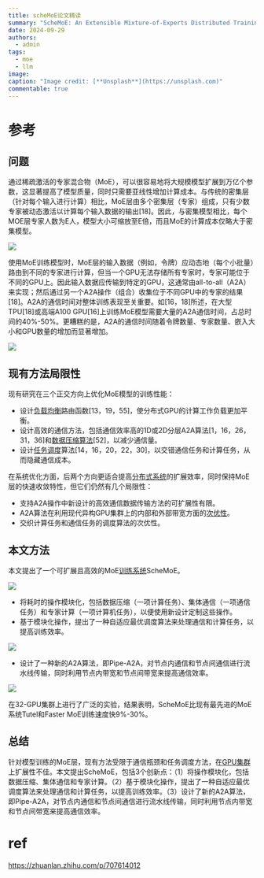 ```yaml
---
title: scheMoE论文精读
summary: "ScheMoE: An Extensible Mixture-of-Experts Distributed Training System with Tasks Scheduling"
date: 2024-09-29
authors:
  - admin
tags:
  - moe
  - llm
image: 
caption: "Image credit: [**Unsplash**](https://unsplash.com)"
commentable: true
---
```

# 参考
## 问题
通过稀疏激活的专家混合物（MoE），可以很容易地将大规模模型扩展到万亿个参数，这显著提高了模型质量，同时只需要亚线性增加计算成本。与传统的密集层（针对每个输入进行计算）相比，MoE层由多个密集层（专家）组成，只有少数专家被动态激活以计算每个输入数据的输出[18]。因此，与密集模型相比，每个MOE层专家人数为E人，模型大小可缩放至E倍，而且MoE的计算成本仅略大于密集模型。

![](https://pic3.zhimg.com/80/v2-731a807441553d9abbeb06630998be7a_1440w.webp)

使用MoE训练模型时，MoE层的输入数据（例如，令牌）应动态地（每个小批量）路由到不同的专家进行计算，但当一个GPU无法存储所有专家时，专家可能位于不同的GPU上。因此输入数据应传输到特定的GPU，这通常由all-to-all（A2A）来实现；然后通过另一个A2A操作（组合）收集位于不同GPU中的专家的结果[18]。A2A的通信时间对整体训练表现至关重要。如[16，18]所述，在大型TPU[18]或高端A100 GPU[16]上训练MoE模型需要大量的A2A通信时间，占总时间的40%-50%。更糟糕的是，A2A的通信时间随着令牌数量、专家数量、嵌入大小和GPU数量的增加而显著增加。

![](https://pic4.zhimg.com/80/v2-b791af80edd5e07c8a6c88ec939c5313_1440w.webp)

## 现有方法局限性

现有研究在三个正交方向上优化MoE模型的训练性能：

- 设计[负载均衡](https://zhida.zhihu.com/search?content_id=245379169&content_type=Article&match_order=1&q=%E8%B4%9F%E8%BD%BD%E5%9D%87%E8%A1%A1&zhida_source=entity)路由函数[13，19，55]，使分布式GPU的计算工作负载更加平衡。
- 设计高效的通信方法，包括通信效率高的1D或2D分层A2A算法[1，16，26，31，36]和[数据压缩算法](https://zhida.zhihu.com/search?content_id=245379169&content_type=Article&match_order=1&q=%E6%95%B0%E6%8D%AE%E5%8E%8B%E7%BC%A9%E7%AE%97%E6%B3%95&zhida_source=entity)[52]，以减少通信量。
- 设计[任务调度](https://zhida.zhihu.com/search?content_id=245379169&content_type=Article&match_order=1&q=%E4%BB%BB%E5%8A%A1%E8%B0%83%E5%BA%A6&zhida_source=entity)算法[14，16，20，22，30]，以交错通信任务和计算任务，从而隐藏通信成本。

在系统优化方面，后两个方向更适合提高[分布式系统](https://zhida.zhihu.com/search?content_id=245379169&content_type=Article&match_order=1&q=%E5%88%86%E5%B8%83%E5%BC%8F%E7%B3%BB%E7%BB%9F&zhida_source=entity)的扩展效率，同时保持MoE层的快速收敛特性，但它们仍然有几个局限性：

- 支持A2A操作中新设计的高效通信数据传输方法的可扩展性有限。
- A2A算法在利用现代异构GPU集群上的内部和外部带宽方面的[次优性](https://zhida.zhihu.com/search?content_id=245379169&content_type=Article&match_order=1&q=%E6%AC%A1%E4%BC%98%E6%80%A7&zhida_source=entity)。
- 交织计算任务和通信任务的调度算法的次优性。

## 本文方法

本文提出了一个可扩展且高效的MoE[训练系统](https://zhida.zhihu.com/search?content_id=245379169&content_type=Article&match_order=1&q=%E8%AE%AD%E7%BB%83%E7%B3%BB%E7%BB%9F&zhida_source=entity)ScheMoE。

![](https://pic4.zhimg.com/80/v2-e9a359d96465a7a8eeed55aba1a72159_1440w.webp)

- 将耗时的操作模块化，包括数据压缩（一项计算任务）、集体通信（一项通信任务）和专家计算（一项计算机任务），以便使用新设计定制这些操作。
- 基于模块化操作，提出了一种自适应最优调度算法来处理通信和计算任务，以提高训练效率。  
    

![](https://pic1.zhimg.com/80/v2-d6b2be805947fb5adf6ec1c03dbdecfc_1440w.webp)

- 设计了一种新的A2A算法，即Pipe-A2A，对节点内通信和节点间通信进行流水线传输，同时利用节点内带宽和节点间带宽来提高通信效率。  
    

![](https://pic2.zhimg.com/80/v2-880ac88cfe9d04fc9056e6478e94de39_1440w.webp)

在32-GPU集群上进行了广泛的实验，结果表明，ScheMoE比现有最先进的MoE系统Tutel和Faster MoE训练速度快9%-30%。

## 总结

针对模型训练的MoE层，现有方法受限于通信瓶颈和任务调度方法，在[GPU集群](https://zhida.zhihu.com/search?content_id=245379169&content_type=Article&match_order=3&q=GPU%E9%9B%86%E7%BE%A4&zhida_source=entity)上扩展性不佳。本文提出ScheMoE，包括3个创新点：（1）将操作模块化，包括数据压缩、集体通信和专家计算。（2）基于模块化操作，提出了一种自适应最优调度算法来处理通信和计算任务，以提高训练效率。（3）设计了新的A2A算法，即Pipe-A2A，对节点内通信和节点间通信进行流水线传输，同时利用节点内带宽和节点间带宽来提高通信效率。

# ref
https://zhuanlan.zhihu.com/p/707614012